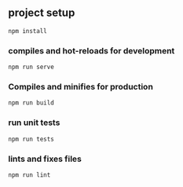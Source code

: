 ## project setup

```
npm install
```

### compiles and hot-reloads for development

```
npm run serve
```

### Compiles and minifies for production

```
npm run build
```

### run unit tests

```
npm run tests
```

### lints and fixes files

```
npm run lint
```
